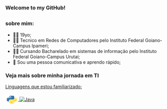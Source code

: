 ### Welcome to my GitHub! 

##

### sobre mim:

- 👩‍💻 19yo;
- 👩‍🎓 Tecnico em Redes de Computadores pelo Instituto Federal Goiano-Campus Ipameri;
- 👩‍🎓 Cursando Bacharelado em sistemas de informação pelo Instituto Federal Goiano-Campus Urutaí;
- 🎤 Sou uma pessoa comunicativa e aprendo rápido;




### Veja mais sobre minha jornada em TI
<div>
  <a href="https://github.com/LDRRosa>
<div>  
  
</div>

                                                                                                                                                                    
### Linguagens que estou familiarizado:
<div style="display: inline_block; width: fit-content"><br>
  <img align="center" alt="Csharp" height="30" width="40" src="https://raw.githubusercontent.com/devicons/devicon/master/icons/python/python-original.svg">
  <img align="center" alt="Java" height="30" width="40" src="https://cdn.jsdelivr.net/gh/devicons/devicon/icons/java/java-original.svg" />
 

 
